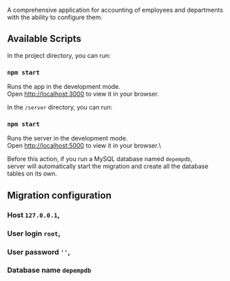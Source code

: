 A comprehensive application for accounting of employees and departments with the ability to configure them.

## Available Scripts

In the project directory, you can run:

### `npm start`

Runs the app in the development mode.\
Open [http://localhost:3000](http://localhost:3000) to view it in your browser.


In the `/server` directory, you can run:

### `npm start`

Runs the server in the development mode.\
Open [http://localhost:5000](http://localhost:5000) to view it in your browser.\

Before this action, if you run a MySQL database named `depempdb`,\
server will automatically start the migration and create all the database tables on its own.

## Migration configuration
### Host `127.0.0.1`,
###	User login `root`,
### User password `''`,
### Database name `depempdb`
